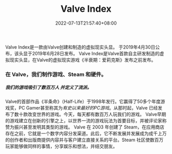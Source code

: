 ﻿---
weight: 
title: "Valve Index"
description: "Valve Index是一款由Valve创建和制造的虚拟现实头显。 于2019年4月30日公布，该头显于2019年6月28日发布。 Valve Index是Valve首款自主研发制造的虚拟现实头显，在Valve的虚拟现实游戏《半衰期：爱莉克斯》发布之前发布。"
date: 2022-07-13T21:57:40+08:00
lastmod: 2022-07-13T16:45:40+08:00
draft: false
authors: ["MineW"]
featuredImage: "306.png"
link: "https://www.valvesoftware.com/zh-cn/index"
tags: ["Valve Index","人机交互"]
categories: ["navigation"]
navigation: ["人机交互"]
lightgallery: true
toc: true
pinned: false
recommend: false
recommend1: false
---
Valve Index是一款由Valve创建和制造的虚拟现实头显。 于2019年4月30日公布，该头显于2019年6月28日发布。 Valve Index是Valve首款自主研发制造的虚拟现实头显，在Valve的虚拟现实游戏《半衰期：爱莉克斯》发布之前发布。

### 在 Valve，我们制作游戏、Steam 和硬件。

##### 我们的游戏吸引了数百万人 并定义了流派。

Valve的首部作品《半条命》（Half-Life）于1998年发行。它赢得了50多个年度游戏奖，PC Gamer甚至称其为*有史以来最好的PC游戏*。从那时起，Valve 已经发布了数十款改变世界的游戏。今天，每天都有数百万人玩我们的游戏。
Valve早期的游戏建立在创新的引擎之上，以世界一流的游戏玩法为首要目标，并被评论家称赞为振兴甚至发明其类型的游戏。
Valve 在 2003 年创建了 Steam，在应用商店存在之前，它就是一个数字内容分发渠道。此后，它不断发展并发展成为成千上万的创作者和出版商提供内容并与客户建立直接关系的平台。Steam 社区使数百万玩家能够做同样的事情，分享娱乐和想法，并结交朋友。